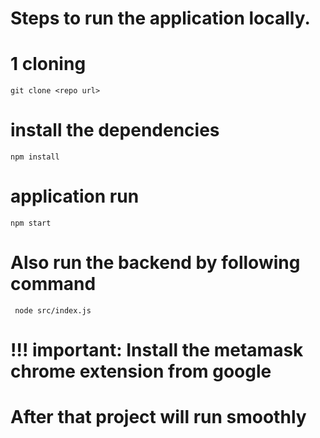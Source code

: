 # Steps to run the application locally.
# 1 cloning
    git clone <repo url>
# install the dependencies
    npm install   
# application run
    npm start
# Also run the backend by following command
     node src/index.js
# !!! important:  Install the metamask chrome extension from google 
# After that project will run smoothly
